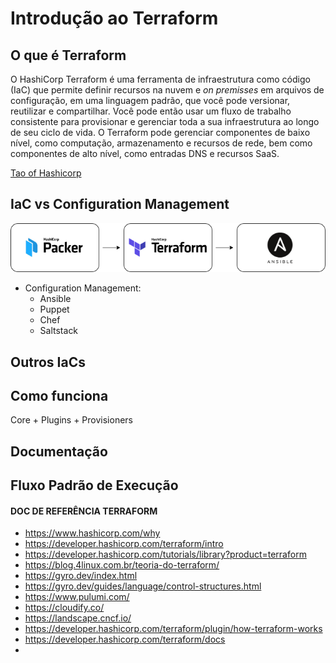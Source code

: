 # Introdução ao Terraform

## O que é Terraform

O HashiCorp Terraform é uma ferramenta de infraestrutura como código (IaC) que permite definir recursos na nuvem e *on premisses* em arquivos de configuração, em uma linguagem padrão, que você pode versionar, reutilizar e compartilhar. Você pode então usar um fluxo de trabalho consistente para provisionar e gerenciar toda a sua infraestrutura ao longo de seu ciclo de vida. O Terraform pode gerenciar componentes de baixo nível, como computação, armazenamento e recursos de rede, bem como componentes de alto nível, como entradas DNS e recursos SaaS.

[Tao of Hashicorp](https://www.hashicorp.com/tao-of-hashicorp "Tao of Hashicorp")

## IaC vs Configuration Management

<div align="center">

![cloud-provisioning-workflow](./images/cloud-provisioning-diagram.png)

</div>

- Configuration Management:
    - Ansible
    - Puppet
    - Chef
    - Saltstack

## Outros IaCs

## 

## Como funciona

Core + Plugins + Provisioners

## Documentação

## Fluxo Padrão de Execução

#### DOC DE REFERÊNCIA TERRAFORM

- https://www.hashicorp.com/why
- https://developer.hashicorp.com/terraform/intro
- https://developer.hashicorp.com/tutorials/library?product=terraform
- https://blog.4linux.com.br/teoria-do-terraform/
- https://gyro.dev/index.html
- https://gyro.dev/guides/language/control-structures.html
- https://www.pulumi.com/
- https://cloudify.co/
- https://landscape.cncf.io/
- https://developer.hashicorp.com/terraform/plugin/how-terraform-works
- https://developer.hashicorp.com/terraform/docs
- 